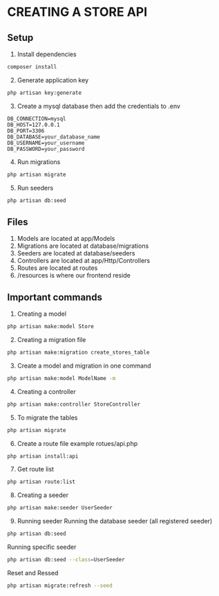 # CREATING A STORE API

## Setup
1. Install dependencies
```bash
composer install
```

2. Generate application key
```bash
php artisan key:generate
```

3. Create a mysql database then add the credentials to .env
```.env
DB_CONNECTION=mysql
DB_HOST=127.0.0.1
DB_PORT=3306
DB_DATABASE=your_database_name
DB_USERNAME=your_username
DB_PASSWORD=your_password
```

4. Run migrations
```bash
php artisan migrate
```

5. Run seeders
```bash
php artisan db:seed
```

## Files
1. Models are located at app/Models
2. Migrations are located at database/migrations
3. Seeders are located at database/seeders
4. Controllers are located at app/Http/Controllers
5. Routes are located at routes
6. /resources is where our frontend reside


## Important commands
1. Creating a model
```bash
php artisan make:model Store
``` 

2. Creating a migration file
```bash
php artisan make:migration create_stores_table
```

3. Create a model and migration in one command
```bash
php artisan make:model ModelName -m
```

4. Creating a controller
```bash
php artisan make:controller StoreController
```

5. To migrate the tables
```bash
php artisan migrate
```

6. Create a route file example rotues/api.php
```bash
php artisan install:api
```

7. Get route list
```bash
php artisan route:list
```

8. Creating a seeder
```bash
php artisan make:seeder UserSeeder
```

9. Running seeder
Running the database seeder (all registered seeder)
```bash
php artisan db:seed
```

Running specific seeder
```bash
php artisan db:seed --class=UserSeeder
```

Reset and Ressed
```bash
php artisan migrate:refresh --seed
```
